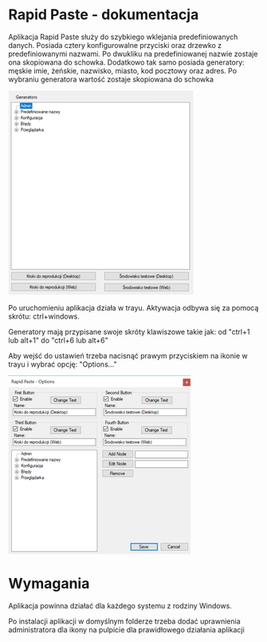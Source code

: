 # Rapid Paste - dokumentacja
Aplikacja Rapid Paste służy do szybkiego wklejania predefiniowanych danych. Posiada cztery konfigurowalne przyciski oraz drzewko z predefiniowanymi nazwami. Po dwukliku na predefiniowanej nazwie zostaje ona skopiowana do schowka. Dodatkowo tak samo posiada generatory: męskie imie, żeńskie, nazwisko, miasto, kod pocztowy oraz adres. Po wybraniu generatora wartość zostaje skopiowana do schowka

![MainWindow](MainWindow.jpg)

Po uruchomieniu aplikacja działa w trayu. Aktywacja odbywa się za pomocą skrótu: ctrl+windows. 

Generatory mają przypisane swoje skróty klawiszowe takie jak: od "ctrl+1 lub alt+1" do "ctrl+6 lub alt+6"

Aby wejść do ustawień trzeba nacisnąć prawym przyciskiem na ikonie w trayu i wybrać opcję: "Options..."

![Options](Options.jpg)

# Wymagania
Aplikacja powinna działać dla każdego systemu z rodziny Windows.

Po instalacji aplikacji w domyślnym folderze trzeba dodać uprawnienia administratora dla ikony na pulpicie dla prawidłowego działania aplikacji
